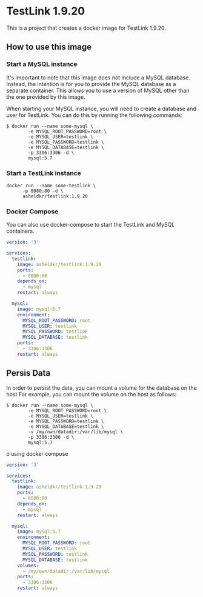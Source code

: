 # TestLink 1.9.20

This is a project that creates a docker image for TestLink 1.9.20.

## How to use this image

### Start a MySQL instance

It's important to note that this image does not include a MySQL database. Instead, the intention is for you to provide the MySQL database as a separate container. This allows you to use a version of MySQL other than the one provided by this image.

When starting your MySQL instance, you will need to create a database and user for TestLink. You can do this by running the following commands:

```console
$ docker run --name some-mysql \
        -e MYSQL_ROOT_PASSWORD=root \
        -e MYSQL_USER=testlink \
        -e MYSQL_PASSWORD=testlink \
        -e MYSQL_DATABASE=testlink \
        -p 3306:3306 -d \
        mysql:5.7
```

### Start a TestLink instance

```console
docker run --name some-testlink \
      -p 8080:80 -d \
      asheldkr/testlink:1.9.20
```

### Docker Compose

You can also use docker-compose to start the TestLink and MySQL containers.

```yaml
version: '3'

services:
  testlink:
    image: asheldkr/testlink:1.9.20
    ports:
      - 8080:80
    depends_on:
      - mysql
    restart: always

  mysql:
    image: mysql:5.7
    environment:
      MYSQL_ROOT_PASSWORD: root
      MYSQL_USER: testlink
      MYSQL_PASSWORD: testlink
      MYSQL_DATABASE: testlink
    ports:
      - 3306:3306
    restart: always
```

## Persis Data

In order to persist the data, you can mount a volume for the database on the host For example, you can mount the volume on the host as follows:

```console
$ docker run --name some-mysql \
        -e MYSQL_ROOT_PASSWORD=root \
        -e MYSQL_USER=testlink \
        -e MYSQL_PASSWORD=testlink \
        -e MYSQL_DATABASE=testlink \
        -v /my/own/datadir:/var/lib/mysql \
        -p 3306:3306 -d \
        mysql:5.7
```

o using docker compose

```yaml
version: '3'

services:
  testlink:
    image: asheldkr/testlink:1.9.20
    ports:
      - 8080:80
    depends_on:
      - mysql
    restart: always

  mysql:
    image: mysql:5.7
    environment:
      MYSQL_ROOT_PASSWORD: root
      MYSQL_USER: testlink
      MYSQL_PASSWORD: testlink
      MYSQL_DATABASE: testlink
    volumes:
      - /my/own/datadir:/var/lib/mysql
    ports:
      - 3306:3306
    restart: always
```
